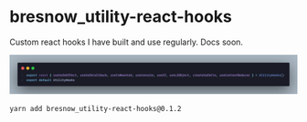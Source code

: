 # bresnow_utility-react-hooks

Custom react hooks I have built and use regularly. Docs soon.

![Image](./img/hooksIndex.png)


```terminal
yarn add bresnow_utility-react-hooks@0.1.2
```
